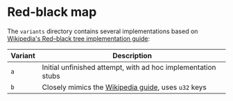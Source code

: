 # Red-black map

The `variants` directory contains several implementations based on
[Wikipedia's Red–black tree implementation guide][wikipedia guide]:

| Variant | Description                                                  |
| ------- | ------------------------------------------------------------ |
| `a`     | Initial unfinished attempt, with ad hoc implementation stubs |
| `b`     | Closely mimics the [Wikipedia guide], uses `u32` keys        |

[wikipedia guide]: https://en.wikipedia.org/wiki/Red%E2%80%93black_tree
